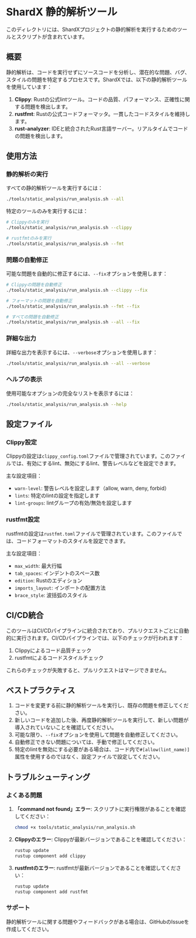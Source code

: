 # ShardX 静的解析ツール

このディレクトリには、ShardXプロジェクトの静的解析を実行するためのツールとスクリプトが含まれています。

## 概要

静的解析は、コードを実行せずにソースコードを分析し、潜在的な問題、バグ、スタイルの問題を特定するプロセスです。ShardXでは、以下の静的解析ツールを使用しています：

1. **Clippy**: Rustの公式lintツール。コードの品質、パフォーマンス、正確性に関する問題を検出します。
2. **rustfmt**: Rustの公式コードフォーマッタ。一貫したコードスタイルを維持します。
3. **rust-analyzer**: IDEと統合されたRust言語サーバー。リアルタイムでコードの問題を検出します。

## 使用方法

### 静的解析の実行

すべての静的解析ツールを実行するには：

```bash
./tools/static_analysis/run_analysis.sh --all
```

特定のツールのみを実行するには：

```bash
# Clippyのみを実行
./tools/static_analysis/run_analysis.sh --clippy

# rustfmtのみを実行
./tools/static_analysis/run_analysis.sh --fmt
```

### 問題の自動修正

可能な問題を自動的に修正するには、`--fix`オプションを使用します：

```bash
# Clippyの問題を自動修正
./tools/static_analysis/run_analysis.sh --clippy --fix

# フォーマットの問題を自動修正
./tools/static_analysis/run_analysis.sh --fmt --fix

# すべての問題を自動修正
./tools/static_analysis/run_analysis.sh --all --fix
```

### 詳細な出力

詳細な出力を表示するには、`--verbose`オプションを使用します：

```bash
./tools/static_analysis/run_analysis.sh --all --verbose
```

### ヘルプの表示

使用可能なオプションの完全なリストを表示するには：

```bash
./tools/static_analysis/run_analysis.sh --help
```

## 設定ファイル

### Clippy設定

Clippyの設定は`clippy_config.toml`ファイルで管理されています。このファイルでは、有効にするlint、無効にするlint、警告レベルなどを設定できます。

主な設定項目：

- `warn-level`: 警告レベルを設定します（allow, warn, deny, forbid）
- `lints`: 特定のlintの設定を指定します
- `lint-groups`: lintグループの有効/無効を設定します

### rustfmt設定

rustfmtの設定は`rustfmt.toml`ファイルで管理されています。このファイルでは、コードフォーマットのスタイルを設定できます。

主な設定項目：

- `max_width`: 最大行幅
- `tab_spaces`: インデントのスペース数
- `edition`: Rustのエディション
- `imports_layout`: インポートの配置方法
- `brace_style`: 波括弧のスタイル

## CI/CD統合

このツールはCI/CDパイプラインに統合されており、プルリクエストごとに自動的に実行されます。CI/CDパイプラインでは、以下のチェックが行われます：

1. Clippyによるコード品質チェック
2. rustfmtによるコードスタイルチェック

これらのチェックが失敗すると、プルリクエストはマージできません。

## ベストプラクティス

1. コードを変更する前に静的解析ツールを実行し、既存の問題を修正してください。
2. 新しいコードを追加した後、再度静的解析ツールを実行して、新しい問題が導入されていないことを確認してください。
3. 可能な限り、`--fix`オプションを使用して問題を自動修正してください。
4. 自動修正できない問題については、手動で修正してください。
5. 特定のlintを無効にする必要がある場合は、コード内で`#[allow(lint_name)]`属性を使用するのではなく、設定ファイルで設定してください。

## トラブルシューティング

### よくある問題

1. **「command not found」エラー**:
   スクリプトに実行権限があることを確認してください：
   ```bash
   chmod +x tools/static_analysis/run_analysis.sh
   ```

2. **Clippyのエラー**:
   Clippyが最新バージョンであることを確認してください：
   ```bash
   rustup update
   rustup component add clippy
   ```

3. **rustfmtのエラー**:
   rustfmtが最新バージョンであることを確認してください：
   ```bash
   rustup update
   rustup component add rustfmt
   ```

### サポート

静的解析ツールに関する問題やフィードバックがある場合は、GitHubのIssueを作成してください。